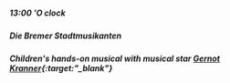 ##### **13:00 'O clock**
##### **Die Bremer Stadtmusikanten**
##### Children's hands-on musical with musical star [Gernot Kranner](https://www.gernotkranner.com/){:target:"_blank"}